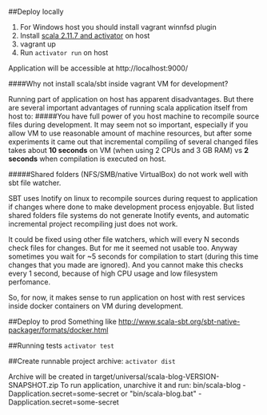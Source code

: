##Deploy locally

1. For Windows host you should install vagrant winnfsd plugin
2. Install [scala 2.11.7 and activator](http://www.scala-lang.org/download/2.11.7.html) on host
3. vagrant up
4. Run `activator run` on host

Application will be accessible at http://localhost:9000/

####Why not install scala/sbt inside vagrant VM for development?

Running part of application on host has apparent disadvantages. But there are several
important advantages of running scala application itself from host to:
#####You have full power of you host machine to recompile source files during development.
It may seem not so important, especially if you allow VM to use reasonable amount of machine
resources, but after some experiments it came out that incremental compiling of several changed
files takes about **10 seconds** on VM (when using 2 CPUs and 3 GB RAM) vs **2 seconds** when compilation
is executed on host.

#####Shared folders (NFS/SMB/native VirtualBox) do not work well with sbt file watcher.

SBT uses Inotify on linux to recompile sources during request to application if changes where
done to make development process enjoyable. But listed shared folders file systems do not
generate Inotify events, and automatic incremental project recompiling just does not work.

It could be fixed using other file watchers, which will every N seconds check files for
changes. But for me it seemed not usable too. Anyway sometimes you wait for ~5 seconds
for compilation to start (during this time changes that you made are ignored).
And you cannot make this checks every 1 second, because of high CPU usage and
low filesystem perfomance.


So, for now, it makes sense to run application on host with rest services inside docker
containers on VM during development.


##Deploy to prod
Something like http://www.scala-sbt.org/sbt-native-packager/formats/docker.html

##Running tests
`activator test`

##Create runnable project archive:
`activator dist`

Archive will be created in target/universal/scala-blog-VERSION-SNAPSHOT.zip
To run application, unarchive it and run:
bin/scala-blog -Dapplication.secret=some-secret
or
"bin/scala-blog.bat" -Dapplication.secret=some-secret
